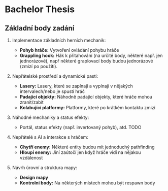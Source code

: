 # Bachelor Thesis



## Základní body zadání

1. Implementace základních herních mechanik:
    - **Pohyb hráče:** Vytvoření ovládání pohybu hráče
    - **Grappling hook:** Hák k přitahování (na určité body, některé např. jen jednorázové), např některé graplovací body budou jednorázové (zmizí po použití).

2. Nepřátelské prostředí a dynamické pasti:
    - **Lasery:** Lasery, které se zapínají a vypínají v nějakých intervalech/nebo je spustí hráč
    - **Padající objekty:** Náhodně padající objekty, které hráče mohou zranit/zabít
    - **Kolabující platformy:** Platformy, které po krátkém kontaktu zmizí

3. Náhodné mechaniky a status efekty:
    - Portál, status efekty (např. invertovaný pohyb), atd. TODO

4. Nepřátelé s AI a interakce s hráčem:
    - **Chytří enemy:** Některé entity budou mít jednoduchý pathfinding
    - **Hloupí enemy:** Jiní zaútočí jen když hráče vidí na nějakou vzdálenost

5. Návrh úrovní a struktura mapy:
    - **Design mapy** 
    - **Kontrolní body:** Na některých místech mohou být respawn body